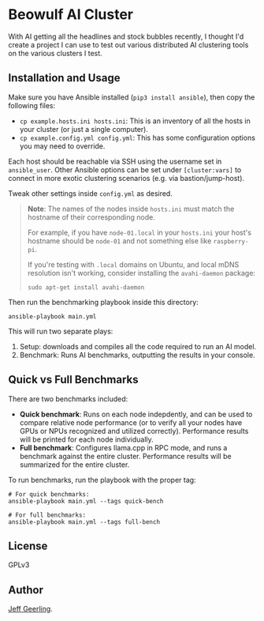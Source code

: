 # Beowulf AI Cluster

With AI getting all the headlines and stock bubbles recently, I thought I'd create a project I can use to test out various distributed AI clustering tools on the various clusters I test.

## Installation and Usage

Make sure you have Ansible installed (`pip3 install ansible`), then copy the following files:

  - `cp example.hosts.ini hosts.ini`: This is an inventory of all the hosts in your cluster (or just a single computer).
  - `cp example.config.yml config.yml`: This has some configuration options you may need to override.

Each host should be reachable via SSH using the username set in `ansible_user`. Other Ansible options can be set under `[cluster:vars]` to connect in more exotic clustering scenarios (e.g. via bastion/jump-host).

Tweak other settings inside `config.yml` as desired.

> **Note**: The names of the nodes inside `hosts.ini` must match the hostname of their corresponding node.
> 
> For example, if you have `node-01.local` in your `hosts.ini` your host's hostname should be `node-01` and not something else like `raspberry-pi`.
>
> If you're testing with `.local` domains on Ubuntu, and local mDNS resolution isn't working, consider installing the `avahi-daemon` package:
>
> `sudo apt-get install avahi-daemon`

Then run the benchmarking playbook inside this directory:

```
ansible-playbook main.yml
```

This will run two separate plays:

  1. Setup: downloads and compiles all the code required to run an AI model.
  2. Benchmark: Runs AI benchmarks, outputting the results in your console.

## Quick vs Full Benchmarks

There are two benchmarks included:

  - **Quick benchmark**: Runs on each node indepdently, and can be used to compare relative node performance (or to verify all your nodes have GPUs or NPUs recognized and utilized correctly). Performance results will be printed for each node individually.
  - **Full benchmark**: Configures llama.cpp in RPC mode, and runs a benchmark against the entire cluster. Performance results will be summarized for the entire cluster.

To run benchmarks, run the playbook with the proper tag:

```
# For quick benchmarks:
ansible-playbook main.yml --tags quick-bench

# For full benchmarks:
ansible-playbook main.yml --tags full-bench
```

## License

GPLv3

## Author

[Jeff Geerling](https://www.jeffgeerling.com).
